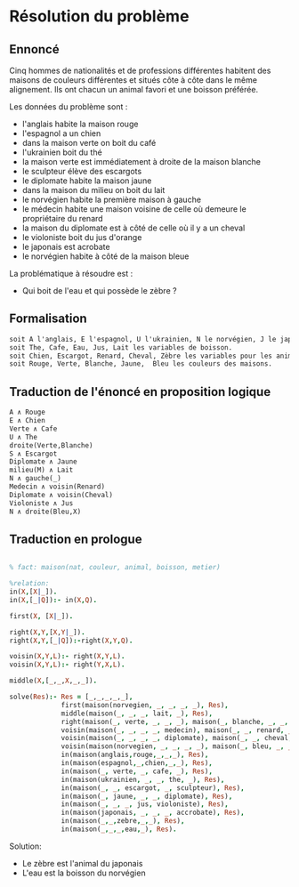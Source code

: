 # Résolution du problème


## Ennoncé

Cinq hommes de nationalités et de professions différentes habitent des maisons de couleurs différentes et situés côte à côte dans le même alignement. Ils ont chacun un animal favori et une boisson préférée.

Les données du problème sont :
- l'anglais habite la maison rouge
- l'espagnol a un chien
- dans la maison verte on boit du café
- l'ukrainien boit du thé
- la maison verte est immédiatement à droite de la maison blanche
- le sculpteur élève des escargots
- le diplomate habite la maison jaune
- dans la maison du milieu on boit du lait
- le norvégien habite la première maison à gauche
- le médecin habite une maison voisine de celle où demeure le propriétaire du renard
- la maison du diplomate est à côté de celle où il y a un cheval
- le violoniste boit du jus d'orange
- le japonais est acrobate
- le norvégien habite à côté de la maison bleue

La problématique à résoudre est :
- Qui boit de l'eau et qui possède le zèbre ?

## Formalisation

```Ocaml
soit A l'anglais, E l'espagnol, U l'ukrainien, N le norvégien, J le japonais.
soit The, Cafe, Eau, Jus, Lait les variables de boisson.
soit Chien, Escargot, Renard, Cheval, Zèbre les variables pour les animaux.
soit Rouge, Verte, Blanche, Jaune,  Bleu les couleurs des maisons.
```

## Traduction de l'énoncé en proposition logique

```OCaml
A ∧ Rouge
E ∧ Chien
Verte ∧ Cafe
U ∧ The
droite(Verte,Blanche)
S ∧ Escargot
Diplomate ∧ Jaune
milieu(M) ∧ Lait
N ∧ gauche(_)
Medecin ∧ voisin(Renard)
Diplomate ∧ voisin(Cheval)
Violoniste ∧ Jus
N ∧ droite(Bleu,X)
```

## Traduction en prologue

```prolog

% fact: maison(nat, couleur, animal, boisson, metier)

%relation:
in(X,[X|_]).
in(X,[_|Q]):- in(X,Q).

first(X, [X|_]).

right(X,Y,[X,Y|_]).
right(X,Y,[_|Q]):-right(X,Y,Q).

voisin(X,Y,L):- right(X,Y,L).
voisin(X,Y,L):- right(Y,X,L).

middle(X,[_,_,X,_,_]).

solve(Res):- Res = [_,_,_,_,_],
             first(maison(norvegien, _, _, _, _), Res),
             middle(maison(_, _, _, lait, _), Res),
             right(maison(_, verte, _, _, _), maison(_, blanche, _, _, _), Res),
             voisin(maison(_, _, _, _, medecin), maison(_, _, renard, _, _), Res),
             voisin(maison(_, _, _, _, diplomate), maison(_, _, cheval, _, _), Res),
             voisin(maison(norvegien, _, _, _, _), maison(_, bleu, _, _, _), Res),
             in(maison(anglais,rouge,_,_,_), Res),
             in(maison(espagnol,_,chien,_,_), Res),
             in(maison(_, verte, _, cafe, _), Res),
             in(maison(ukrainien, _, _, the, _), Res),
             in(maison(_, _, escargot, _, sculpteur), Res),
             in(maison(_, jaune, _, _, diplomate), Res),
             in(maison(_, _, _, jus, violoniste), Res),
             in(maison(japonais, _, _, _, accrobate), Res),
             in(maison(_,_,zebre,_,_), Res),
             in(maison(_,_,_,eau,_), Res).
```

Solution:
 - Le zèbre est l'animal du japonais
 - L'eau est la boisson du norvégien